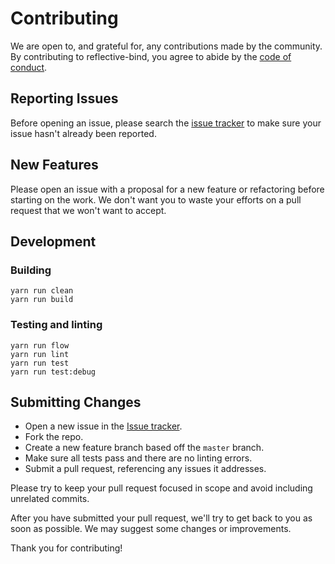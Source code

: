 # Contributing

We are open to, and grateful for, any contributions made by the community.  By contributing to reflective-bind, you agree to abide by the [code of conduct](https://github.com/flexport/reflective-bind/blob/master/CODE_OF_CONDUCT.md).

## Reporting Issues

Before opening an issue, please search the [issue tracker](https://github.com/flexport/reflective-bind/issues) to make sure your issue hasn't already been reported.

## New Features

Please open an issue with a proposal for a new feature or refactoring before starting on the work. We don't want you to waste your efforts on a pull request that we won't want to accept.

## Development

### Building

```
yarn run clean
yarn run build
```

### Testing and linting

```
yarn run flow
yarn run lint
yarn run test
yarn run test:debug
```

## Submitting Changes

* Open a new issue in the [Issue tracker](https://github.com/flexport/reflective-bind/issues).
* Fork the repo.
* Create a new feature branch based off the `master` branch.
* Make sure all tests pass and there are no linting errors.
* Submit a pull request, referencing any issues it addresses.

Please try to keep your pull request focused in scope and avoid including unrelated commits.

After you have submitted your pull request, we'll try to get back to you as soon as possible. We may suggest some changes or improvements.

Thank you for contributing!
